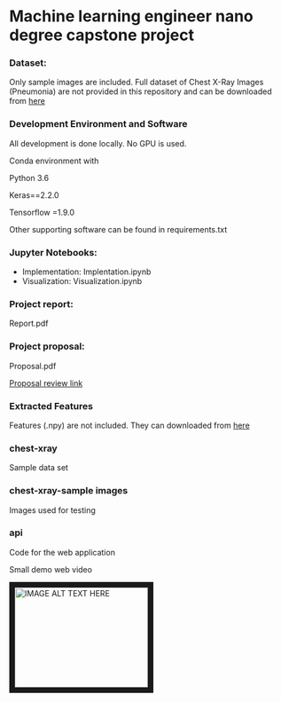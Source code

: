 # Machine learning engineer nano degree capstone project

### Dataset:

Only sample images are included. Full dataset of Chest X-Ray Images (Pneumonia) are not provided in this repository 
and can be downloaded from [here](https://s3.us-east-2.amazonaws.com/chest-xay/chest_xray_original_07_23_2018.zip)

### Development Environment and Software

All development is done locally. No GPU is used.

Conda environment with

Python 3.6

Keras==2.2.0

Tensorflow =1.9.0

Other supporting software can be found in requirements.txt

### Jupyter Notebooks:

* Implementation: Implentation.ipynb
* Visualization: Visualization.ipynb

### Project report:
Report.pdf

### Project proposal:
Proposal.pdf

[Proposal review link](https://review.udacity.com/?utm_medium=email&utm_campaign=ret_000_auto_ndxxx_submission-reviewed&utm_source=blueshift&utm_content=reviewsapp-submission-reviewed&bsft_clkid=d569564b-f9b9-4d69-a7a8-2426c8833388&bsft_uid=c9f974c7-9b2d-41d3-9af6-b546a7cefd14&bsft_mid=6e69522c-42b6-42a1-91e7-33ee4694194c&bsft_eid=6f154690-7543-4582-9be7-e397af208dbd&bsft_txnid=d55b5043-f99a-4a7b-a0b9-4994b0b7af53#!/reviews/1311175)

### Extracted Features

Features (.npy) are not included. They can downloaded from [here]()

### chest-xray

Sample data set

### chest-xray-sample images
Images used for testing

### api
Code for the web application

Small demo web video

<a href="http://www.youtube.com/watch?feature=player_embedded&v=RfauqDz8W5k
" target="_blank"><img src="http://img.youtube.com/vi/RfauqDz8W5k/0.jpg"
alt="IMAGE ALT TEXT HERE" width="240" height="180" border="10" /></a>
